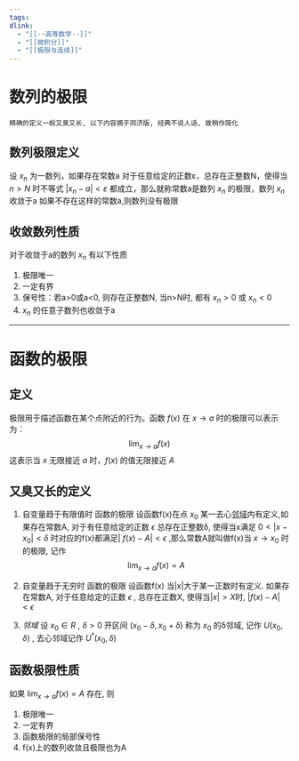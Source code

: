 ```yaml
---
tags: 
dlink:
  - "[[--高等数学--]]"
  - "[[微积分]]"
  - "[[极限与连续]]"
---
```

# 数列的极限
	精确的定义一般又臭又长, 以下内容摘于同济版, 经典不说人话, 故稍作简化

## 数列极限定义
设 $x_n$ 为一数列，如果存在常数a 对于任意给定的正数ε，总存在正整数N，使得当 $n>N$ 时不等式 $|x_n-a|<ε$ 都成立，那么就称常数a是数列 $x_n$ 的极限，数列 $x_n$ 收敛于a
如果不存在这样的常数a,则数列没有极限

## 收敛数列性质
对于收敛于a的数列 $x_n$ 有以下性质
1. 极限唯一
2. 一定有界
3. 保号性：若a>0或a<0, 则存在正整数N, 当n>N时, 都有 $x_n>0$ 或 $x_n<0$
4.  $x_n$ 的任意子数列也收敛于a

---
# 函数的极限

## 定义
极限用于描述函数在某个点附近的行为。函数 $f(x)$ 在 $x \to a$ 时的极限可以表示为：
$$
\lim _{x \to a} f(x)
$$
这表示当 $x$ 无限接近 $a$ 时，$f(x)$ 的值无限接近 $A$


## 又臭又长的定义

1. 自变量趋于有限值时 函数的极限
设函数f(x)在点 $x_0$ 某一去心[邻域](##邻域)内有定义,如果存在常数A, 对于有任意给定的正数 $\epsilon$ 总存在正整数δ, 使得当x满足 $0<|x-x_0|<\delta$ 时对应的f(x)都满足| $f(x)-A|<\epsilon$ ,那么常数A就叫做f(x)当 $x \to x_0$ 时的极限, 记作
$$
\lim _{x \to a} f(x)=A
$$
2. 自变量趋于无穷时 函数的极限
设函数f(x) 当|x|大于某一正数时有定义. 如果存在常数A, 对于任意给定的正数 $\epsilon$
, 总存在正数X, 使得当$|x|>X$时, $|f(x)-A|<\epsilon$

3. *邻域*
设 $x_0∈R$ , $\delta>0$ 开区间 $(x_0-\delta,x_0+\delta)$ 称为 $x_0$ 的δ邻域, 记作 $U(x_0,\delta)$ ,
去心邻域记作 $U^°(x_0,\delta)$

## 函数极限性质
如果 $\lim _{x \to a} f(x)=A$ 存在, 则
1. 极限唯一
2. 一定有界
3. 函数极限的局部保号性
4. f(x)上的数列收敛且极限也为A

